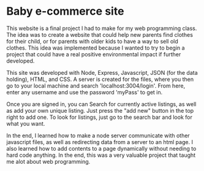 # Baby e-commerce site

This website is a final project I had to make for my web programming class. The idea was to create a website that could help new parents find clothes for their child, or for parents with older kids to have a way to sell old clothes. This idea was implemented because I wanted to try to begin a project that could have a real positive environmental impact if further developed. 

This site was developed with Node, Express, Javascript, JSON (for the data holding), HTML, and CSS. A server is created for the files, where you then go to your local machine and search 'localhost:3004/login'. From here, enter any username and use the password 'myPass' to get in.

Once you are signed in, you can Search for currently active listings, as well as add your own unique listing. Just press the "add new" button in the top right to add one. To look for listings, just go to the search bar and look for what you want. 

In the end, I learned how to make a node server communicate with other javascript files, as well as redirecting data from a server to an html page. I also learned how to add contents to a page dynamically without needing to hard code anything. In the end, this was a very valuable project that taught me alot about web programming.
